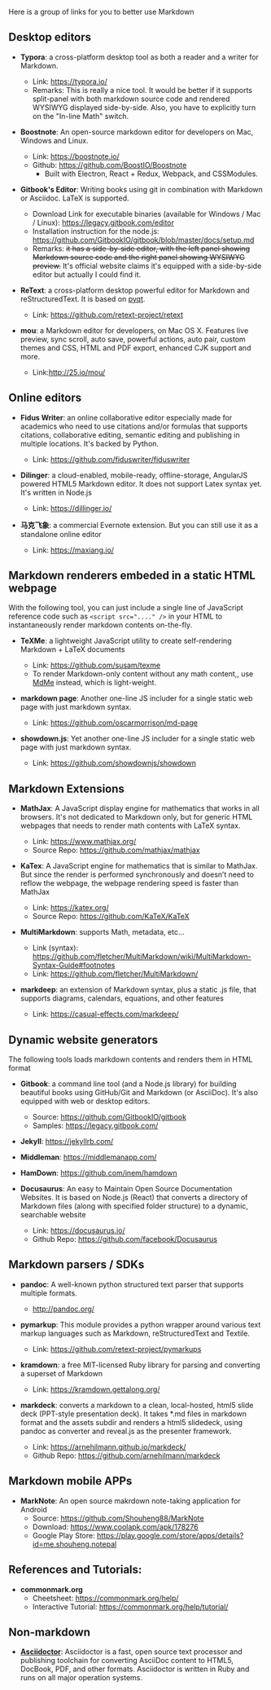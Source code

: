 Here is a group of links for you to better use Markdown

## Desktop editors 
* __Typora__: a cross-platform desktop tool as both a reader and a writer for Markdown.
	* Link: https://typora.io/
	* Remarks: This is really a nice tool. It would be better if it supports split-panel with both markdown source code and rendered WYSIWYG displayed side-by-side. Also, you have to explicitly turn on the "In-line Math" switch.

* __Boostnote__: An open-source markdown editor for developers on Mac, Windows and Linux. 
	* Link: https://boostnote.io/
	* Github: https://github.com/BoostIO/Boostnote
        - Built with Electron, React + Redux, Webpack, and CSSModules.
* __Gitbook's Editor__: Writing books using git in combination with Markdown or Asciidoc. LaTeX is supported.
	* Download Link for executable binaries (available for Windows / Mac / Linux): https://legacy.gitbook.com/editor
	* Installation instruction for the node.js: https://github.com/GitbookIO/gitbook/blob/master/docs/setup.md
	* Remarks: ~~it has a side-by-side editor, with the left panel showing Markdown source code and the right panel showing WYSIWYG preview.~~ It's official website claims it's equipped with a side-by-side editor but actually I could find it. 

* __ReText__: a cross-platform desktop powerful editor for Markdown and reStructuredText. It is based on [pyqt](https://riverbankcomputing.com/software/pyqt/intro). 
	* Link: https://github.com/retext-project/retext

* __mou__:  a Markdown editor for developers, on Mac OS X. Features live preview, sync scroll, auto save, powerful actions, auto pair, custom themes and CSS, HTML and PDF export, enhanced CJK support and more.
	* Link:http://25.io/mou/

## Online editors
* __Fidus Writer__: an online collaborative editor especially made for academics who need to use citations and/or formulas  that supports citations, collaborative editing, semantic editing and publishing in multiple locations. It's backed by Python.
	* Link: https://github.com/fiduswriter/fiduswriter

* __Dilinger__: a cloud-enabled, mobile-ready, offline-storage, AngularJS powered HTML5 Markdown editor. It does not support Latex syntax yet. It's written in Node.js
	* Link: https://dillinger.io/	

* __马克飞象__: a commercial Evernote extension. But you can still use it as a standalone online editor
	* Link: https://maxiang.io/


## Markdown renderers embeded in a static HTML webpage
With the following  tool, you can just include a single line of JavaScript reference code such as `<script src="...." />`  in your HTML to instantaneously render markdown contents on-the-fly.

* __TeXMe__: a lightweight JavaScript utility to create self-rendering Markdown + LaTeX documents
	* Link: https://github.com/susam/texme
	* To render Markdown-only content without any math content,, use [MdMe](https://github.com/susam/mdme) instead, which is light-weight.

* __markdown page__: Another one-line JS includer for a single static web page with just markdown syntax.
	* Link: https://github.com/oscarmorrison/md-page

* __showdown.js__: Yet another one-line JS includer for a single static web page with just markdown syntax.
	* Link: https://github.com/showdownjs/showdown



## Markdown Extensions  
* __MathJax__: A JavaScript display engine for mathematics that works in all browsers. It's not dedicated to Markdown only, but for generic HTML webpages that needs to render math contents with LaTeX syntax. 
	* Link: https://www.mathjax.org/
	* Source Repo: https://github.com/mathjax/mathjax
	
* __KaTex__: A JavaScript engine for mathematics that is similar to MathJax. But since the render is performed synchronously and doesn’t need to reflow the webpage, the webpage rendering speed is faster than MathJax
	* Link: https://katex.org/
	* Source Repo: https://github.com/KaTeX/KaTeX
	
* __MultiMarkdown__: supports Math, metadata, etc...
	* Link (syntax): https://github.com/fletcher/MultiMarkdown/wiki/MultiMarkdown-Syntax-Guide#footnotes
	* Link: https://github.com/fletcher/MultiMarkdown/

* __markdeep__: an extension of Markdown syntax, plus a static .js file, that supports diagrams, calendars, equations, and other features
    * Link: https://casual-effects.com/markdeep/ 



## Dynamic website generators 
The following tools loads markdown contents and renders them in HTML format
* __Gitbook__: a command line tool (and a Node.js library) for building beautiful books using GitHub/Git and Markdown (or AsciiDoc). It's also equipped with web or desktop editors.
	* Source: https://github.com/GitbookIO/gitbook
	* Samples: https://legacy.gitbook.com/ 

* __Jekyll__: https://jekyllrb.com/
* __Middleman__: https://middlemanapp.com/
* __HamDown__: https://github.com/inem/hamdown
* __Docusaurus__: 
An easy to Maintain Open Source Documentation Websites. It is based on Node.js (React) that converts a directory of Markdown files (along with specified folder structure) to a dynamic, searchable website
	* Link: https://docusaurus.io/ 
	* Github Repo: https://github.com/facebook/Docusaurus

	
## Markdown parsers / SDKs
* __pandoc__: A well-known python structured text parser that supports multiple formats.
	* http://pandoc.org/

* __pymarkup__: This module provides a python wrapper around various text markup languages such as Markdown, reStructuredText and Textile.
	* Link: https://github.com/retext-project/pymarkups

* __kramdown__: a free MIT-licensed Ruby library for parsing and converting a superset of Markdown
	* Link: https://kramdown.gettalong.org/
	
* __markdeck__:
converts a markdown to a clean, local-hosted, html5 slide deck (PPT-style presentation deck). It takes \*.md files in markdown format and the assets subdir and renders a html5 slidedeck, using pandoc as converter and reveal.js as the presenter framework.
	* Link: https://arnehilmann.github.io/markdeck/
	* Github Repo: https://github.com/arnehilmann/markdeck	
	

## Markdown mobile APPs
* __MarkNote__: An open source makrdown note-taking application for Android
	* Source: https://github.com/Shouheng88/MarkNote
	* Download: https://www.coolapk.com/apk/178276
	* Google Play Store: https://play.google.com/store/apps/details?id=me.shouheng.notepal 

## References and Tutorials:
* __commonmark.org__
	* Cheetsheet: https://commonmark.org/help/
	* Interactive Tutorial: https://commonmark.org/help/tutorial/

## Non-markdown
* __[Asciidoctor](https://asciidoctor.org/)__: Asciidoctor is a fast, open source text processor and publishing toolchain for converting AsciiDoc content to HTML5, DocBook, PDF, and other formats. Asciidoctor is written in Ruby and runs on all major operation systems.
